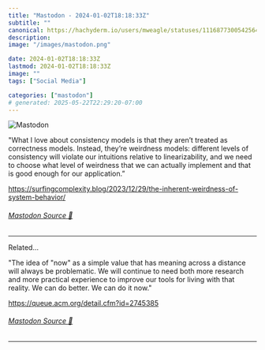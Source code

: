 ```yaml
---
title: "Mastodon - 2024-01-02T18:18:33Z"
subtitle: ""
canonical: https://hachyderm.io/users/mweagle/statuses/111687730054256467
description:
image: "/images/mastodon.png"

date: 2024-01-02T18:18:33Z
lastmod: 2024-01-02T18:18:33Z
image: ""
tags: ["Social Media"]

categories: ["mastodon"]
# generated: 2025-05-22T22:29:20-07:00
---
```

![Mastodon](/images/mastodon.png)

<p>&quot;What I love about consistency models is that they aren’t treated as correctness models. Instead, they’re weirdness models: different levels of consistency will violate our intuitions relative to linearizability, and we need to choose what level of weirdness that we can actually implement and that is good enough for our application.”</p><p><a href="https://surfingcomplexity.blog/2023/12/29/the-inherent-weirdness-of-system-behavior/" target="_blank" rel="nofollow noopener noreferrer" translate="no"><span class="invisible">https://</span><span class="ellipsis">surfingcomplexity.blog/2023/12</span><span class="invisible">/29/the-inherent-weirdness-of-system-behavior/</span></a></p>


###### [Mastodon Source 🐘](https://hachyderm.io/@mweagle/111687730054256467)

___

<p>Related...</p><p>&quot;The idea of &quot;now&quot; as a simple value that has meaning across a distance will always be problematic. We will continue to need both more research and more practical experience to improve our tools for living with that reality. We can do better. We can do it now.&quot;</p><p><a href="https://queue.acm.org/detail.cfm?id=2745385" target="_blank" rel="nofollow noopener noreferrer" translate="no"><span class="invisible">https://</span><span class="ellipsis">queue.acm.org/detail.cfm?id=27</span><span class="invisible">45385</span></a></p>


###### [Mastodon Source 🐘](https://hachyderm.io/@mweagle/111687735244474990)

___
